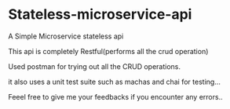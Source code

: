 # Stateless-microservice-api

A Simple Microservice stateless api

This api is completely Restful(performs all the crud operation)

Used postman for trying out all the CRUD operations.

it also uses a unit test suite such as machas and chai for testing...

Feeel free to give me your feedbacks if you encounter any errors..

